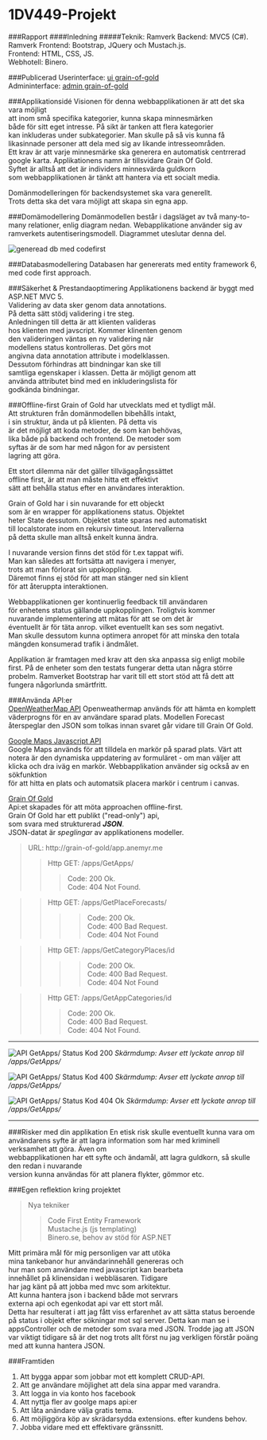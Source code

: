 # 1DV449-Projekt

###Rapport
####Inledning 
#####Teknik:
Ramverk Backend: MVC5 (C#).
Ramverk Frontend: Bootstrap, JQuery och Mustach.js.      
Frontend: HTML, CSS, JS.       
Webhotell: Binero.      

###Publicerad
Userinterface:  [ui    grain-of-gold](http://grain-of-gold.anemyr.me/ui)        
Admininterface: [admin grain-of-gold](http://grain-of-gold.anemyr.me)

###Applikationsidé
Visionen för denna webbapplikationen är att det ska vara möjligt		
att inom små specifika kategorier, kunna skapa minnesmärken		
både för sitt eget intresse. På sikt är tanken att flera kategorier     
kan inkluderas under subkategorier. Man skulle på så vis kunna få       
likasinnade personer att dela med sig av likande intresseområden.       
Ett krav är att varje minnesmärke ska generera en automatisk centrrerad     
google karta. Applikationens namn är tillsvidare Grain Of Gold.     
Syftet är alltså att det är individers minnesvärda guldkorn     
som webbapplikationen är tänkt att hantera via ett socialt media.        
      
Domänmodelleringen för backendsystemet ska vara generellt.      
Trots detta ska det vara möjligt att skapa sin egna app.        

###Domämodellering
Domänmodellen består i dagsläget av två many-to-many relationer,
enlig diagram nedan. Webapplikatione använder sig av ramverkets
autentiseringsmodell. Diagrammet uteslutar denna del.

![generead db med codefirst](./database_diagram.png.png)

###Databasmodellering
Databasen har genererats med entity framework 6,		
med code first approach.

###Säkerhet & Prestandaoptimering
Applikationens backend är byggt med ASP.NET MVC 5.                   
Validering av data sker genom data annotations.          
På detta sätt stödj validering i tre steg.            
Anledningen till detta är att klienten valideras                    
hos klienten med javscript. Kommer klinenten genom            
den valideringen väntas en ny validering när        
modellens status kontrolleras. Det görs mot      
angivna data annotation attribute i modelklassen.       
Dessutom förhindras att bindningar kan ske till          
samtliga egenskaper i klassen. Detta är möjligt genom att              
använda attributet bind med en inkluderingslista för         
godkända bindningar.

###Offline-first
Grain of Gold har utvecklats med et tydligt mål.        
Att strukturen från domänmodellen bibehålls intakt,     
i sin struktur, ända ut på klienten. På detta vis                       
är det möjligt att koda metoder, de som kan behövas,        
lika både på backend och frontend. De metoder som       
syftas är de som har med någon for av persistent     
lagring att göra.        

Ett stort dilemma när det gäller tillvägagångssättet         
offline first, är att man måste hitta ett effektivt     
sätt att behålla status efter en användares interaktion.        

Grain of Gold har i sin nuvarande for ett objeckt       
som är en wrapper för applikationens status. Objektet                       
heter State dessutom. Objektet state sparas ned automatiskt     
till localstorate inom en rekursiv timeout. Intervallerna       
på detta skulle man alltså enkelt kunna ändra.

I nuvarande version finns det stöd för t.ex tappat wifi.                
Man kan således att fortsätta att navigera i menyer,              
trots att man förlorat sin uppkoppling.     
Däremot finns ej stöd för att man stänger ned sin klient        
för att återuppta interaktionen.      

Webbapplikationen ger kontinuerlig feedback till användaren              
för enhetens status gällande uppkopplingen. Troligtvis kommer      
nuvarande implementering att mätas för att se om det är     
éventuellt är för täta anrop. vilket eventuellt kan ses som negativt.              
Man skulle dessutom kunna optimera anropet för att minska
den totala mängden konsumerad trafik i ändmålet.    

Applikation är framtagen med krav att den
ska anpassa sig enligt mobile first. 
På de enheter som den testats fungerar detta
utan några större probelm. Ramverket Bootstrap
har varit till ett stort stöd att få dett
att fungera någorlunda smärtfritt.  

###Använda API:er		
[OpenWeatherMap API](http://openweathermap.org/)
Openweathermap används för att hämta en komplett väderprogns för en av användare sparad plats.
Modellen Forecast återspeglar den JSON som tolkas innan svaret går vidare till Grain Of Gold.

[Google Maps Javascript API](https://developers.google.com/maps/documentation/javascript/tutorial/)		
Google Maps används för att tilldela en markör på sparad plats.
Värt att notera är den dynamiska uppdatering av formuläret - om man väljer
att klicka och dra iväg en markör. Webbapplikation använder sig också av en sökfunktion     
för att hitta en plats och automatsik placera markör i centrum i canvas.

[Grain Of Gold](https://grain-of-gold.anemyr.me)        	
Api:et skapades för att möta approachen offline-first.           
Grain Of Gold har ett publikt ("read-only") api,       
som svara med strukturerad ***JSON***.		
JSON-datat är *speglingar* av applikationens modeller.		



>URL: http://grain-of-gold/app.anemyr.me		
>>Http GET: /apps/GetApps/
>>>Code: 200 Ok.        
>>>Code: 404 Not Found.     

>>Http GET: /apps/GetPlaceForecasts/                        
>>>>Code: 200 Ok.       
>>>>Code: 400 Bad Request.      
>>>>Code: 404 Not Found     
	
>>Http GET: /apps/GetCategoryPlaces/id      
>>>>Code: 200 Ok.       
>>>>Code: 400 Bad Request.      
>>>>Code: 404 Not Found     
		
>>Http GET: /apps/GetAppCategories/id       		
>>>Code: 200 Ok.        
>>>Code: 400 Bad Request.       
>>>Code: 404 Not Found.

---

![API GetApps/ Status Kod 200](./api_getapps_200_diagram.png)
*Skärmdump: Avser ett lyckate anrop till /apps/GetApps/*

![API GetApps/ Status Kod 400 ](./api_getapps_400_diagram.png)
*Skärmdump: Avser ett lyckate anrop till /apps/GetApps/*

![API GetApps/ Status Kod 404 Ok](./api_getapps_404_diagram.png)
*Skärmdump: Avser ett lyckate anrop till /apps/GetApps/*

---

###Risker med din applikation
En etisk risk skulle eventuellt kunna vara om       
användarens syfte är att lagra information som
har med kriminell verksamhet att göra. Även om      
webbapplikationen har ett syfte och ändamål,
att lagra guldkorn, så skulle den redan i nuvarande     
version kunna användas för att planera flykter, gömmor etc.

###Egen reflektion kring projektet

>Nya tekniker     
>>Code First Entity Framework       
>>Mustache.js (js templating)       
>>Binero.se, behov av stöd för ASP.NET      

Mitt primära mål för mig personligen var att utöka      
mina tankebanor hur användarinnehåll genereras och      
hur man som användare med javascript kan bearbeta       
innehållet på klinensidan i webbläsaren. Tidigare       
har jag känt på att jobba med mvc som arkitektur.       
Att kunna hantera json i backend både mot servrars      
externa api och egenkodat api var ett stort mål.        
Detta har resulterat i att jag fått viss erfarenhet
av att sätta status beroende på status i objekt
efter sökningar mot sql server. Detta kan man
se i appsController och de metoder som svara
med JSON. Trodde jag att JSON var viktigt tidigare
så är det nog trots allt först nu jag verkligen 
förstår poäng med att kunna hantera JSON.

###Framtiden
1. Att bygga appar som jobbar mot ett komplett CRUD-API.
2. Att ge användare möjlighet att dela sina appar med varandra.
3. Att logga in via konto hos facebook
4. Att nyttja fler av goolge maps api:er
5. Att låta anändare välja gratis tema.
6. Att möjliggöra köp av skrädarsydda extensions. efter kundens behov.
7. Jobba vidare med ett effektivare gränssnitt.



